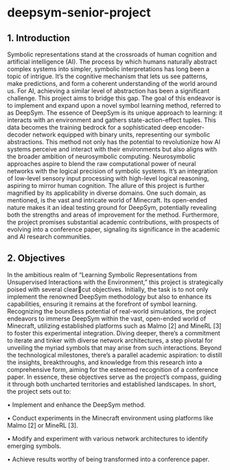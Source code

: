 # deepsym-senior-project


## 1. Introduction
Symbolic representations stand at the crossroads of human cognition and artificial 
intelligence (AI). The process by which humans naturally abstract complex systems into 
simpler, symbolic interpretations has long been a topic of intrigue. It’s the cognitive 
mechanism that lets us see patterns, make predictions, and form a coherent understanding 
of the world around us. For AI, achieving a similar level of abstraction has been a 
significant challenge. This project aims to bridge this gap.
The goal of this endeavor is to implement and expand upon a novel symbol learning 
method, referred to as DeepSym. The essence of DeepSym is its unique approach to 
learning: it interacts with an environment and gathers state-action-effect tuples. This data 
becomes the training bedrock for a sophisticated deep encoder-decoder network equipped 
with binary units, representing our symbolic abstractions.
This method not only has the potential to revolutionize how AI systems perceive and 
interact with their environments but also aligns with the broader ambition of 
neurosymbolic computing. Neurosymbolic approaches aspire to blend the raw 
computational power of neural networks with the logical precision of symbolic systems. 
It’s an integration of low-level sensory input processing with high-level logical 
reasoning, aspiring to mirror human cognition.
The allure of this project is further magnified by its applicability in diverse domains. One 
such domain, as mentioned, is the vast and intricate world of Minecraft. Its open-ended 
nature makes it an ideal testing ground for DeepSym, potentially revealing both the 
strengths and areas of improvement for the method. Furthermore, the project promises 
substantial academic contributions, with prospects of evolving into a conference paper, 
signaling its significance in the academic and AI research communities.
## 2. Objectives
In the ambitious realm of “Learning Symbolic Representations from Unsupervised 
Interactions with the Environment,” this project is strategically poised with several clearcut objectives. Initially, the task is to not only implement the renowned DeepSym 
methodology but also to enhance its capabilities, ensuring it remains at the forefront of 
symbol learning. Recognizing the boundless potential of real-world simulations, the 
project endeavors to immerse DeepSym within the vast, open-ended world of Minecraft, 
utilizing established platforms such as Malmo [2] and MineRL [3] to foster this 
experimental integration. Diving deeper, there’s a commitment to iterate and tinker with 
diverse network architectures, a step pivotal for unveiling the myriad symbols that may
arise from such interactions. Beyond the technological milestones, there’s a parallel 
academic aspiration: to distill the insights, breakthroughs, and knowledge from this 
research into a comprehensive form, aiming for the esteemed recognition of a conference 
paper. In essence, these objectives serve as the project’s compass, guiding it through both 
uncharted territories and established landscapes.
In short, the project sets out to:

• Implement and enhance the DeepSym method.

• Conduct experiments in the Minecraft environment using platforms like 
Malmo [2] or MineRL [3].

• Modify and experiment with various network architectures to identify 
emerging symbols.

• Achieve results worthy of being transformed into a conference paper.
